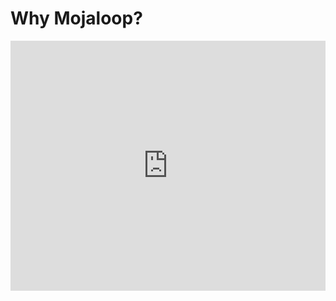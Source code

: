 # Why Mojaloop?

<iframe 
  width="100%" 
  height="400px" 
  src="https://www.youtube.com/embed/0aYl202wfiY" 
  title="YouTube video player" 
  frameborder="0" 
  allow="accelerometer; autoplay; clipboard-write; encrypted-media; gyroscope; picture-in-picture" 
  allowfullscreen>
</iframe>